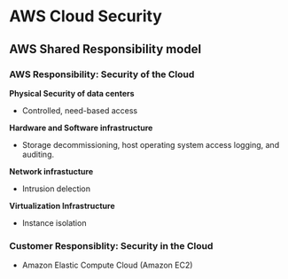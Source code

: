 # AWS Cloud Security
## AWS Shared Responsibility model
### AWS Responsibility: Security of the Cloud
**Physical Security of data centers**
- Controlled, need-based access
  
**Hardware and Software infrastructure**
- Storage decommissioning, host operating system access logging, and auditing.
  
**Network infrastucture**
- Intrusion delection
  
**Virtualization Infrastructure**
- Instance isolation
### Customer Responsiblity: Security in the Cloud
- Amazon Elastic Compute Cloud (Amazon EC2)
